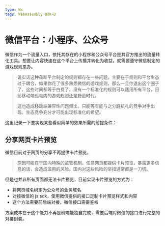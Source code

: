 ```yaml
---
type: Wx
tags: WebAssembly QoK-B
---
```


# 微信平台：小程序、公众号

微信作为一个流量入口，依托其存在的小程序和公众号平台是其官方推出的流量转化工具。想要让内容快速在这个平台上传播并转化为收益，就需要遵守微信制定的游戏规则来办。

> 说实话这种垄断平台制定的规则都存在一些问题，主要在于规则和平台生态过于耦合，如果你花了很多熟悉微信的游戏规则，那么一旦你退出这个圈子了，这些时间都等于白费了。没有一个标准化的规则可以适用所有平台，目前移动端孤岛内的游戏规则还是野蛮时代。
>
> 这也造成移动端兼容性问题频出。只能等有能与之分庭抗礼的竞争对手出现，生态竞争充分才可能出现标准化的希望。

这里记录一下要实现某些看似简单的效果所需的前提条件：

## 分享网页卡片预览

微信目前对于网页的分享不再提供卡片预览。

> 原因可能在于国内特殊的监管机制，任意网页都提供卡片预览，暴露更多信息的话，会造成滥用的风险。国内对这些风险的举措通常都是一刀切。

但是也并非所有页面都无法卡片预览，目前实现卡片预览的方式为：

- 将网页域名绑定为公众号的业务域名
- 对接微信的 js sdk，使用微信提供的接口定制卡片预览样式和内容
- 这个方法需要前后端对接，微信接口需要鉴权

方案成本在于这个能力不再是前端能独自完成，需要后端对微信的接口进行完整的对接封装。
